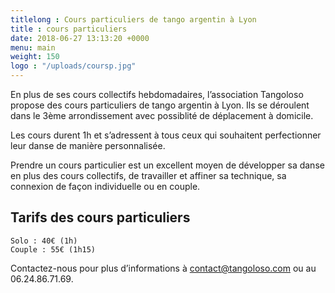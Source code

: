 ```yaml
---
titlelong : Cours particuliers de tango argentin à Lyon
title : cours particuliers
date: 2018-06-27 13:13:20 +0000
menu: main
weight: 150
logo : "/uploads/coursp.jpg"
---
```


En plus de ses cours collectifs hebdomadaires, l’association Tangoloso propose des cours particuliers de tango argentin à Lyon. Ils se déroulent dans le 3ème arrondissement avec possiblité de déplacement à domicile.

Les cours durent 1h et s’adressent à tous ceux qui souhaitent perfectionner leur danse de manière personnalisée.

Prendre un cours particulier est un excellent moyen de développer sa danse en plus des cours collectifs, de travailler et affiner sa technique, sa connexion de façon individuelle ou en couple.

## Tarifs des cours particuliers

    Solo : 40€ (1h)
    Couple : 55€ (1h15)

Contactez-nous pour plus d’informations à contact@tangoloso.com ou au 06.24.86.71.69.